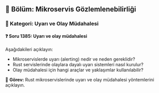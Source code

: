 ## 📘 Bölüm: Mikroservis Gözlemlenebilirliği
### 🔹 Kategori: Uyarı ve Olay Müdahalesi
#### ❓ Soru 1385: Uyarı ve olay müdahalesi

Aşağıdakileri açıklayın:

- Mikroservislerde uyarı (alerting) nedir ve neden gereklidir?
- Rust servislerinde olaylara dayalı uyarı sistemleri nasıl kurulur?
- Olay müdahalesi için hangi araçlar ve yaklaşımlar kullanılabilir?

🔧 **Görev:** Rust mikroservislerinde uyarı ve olay müdahalesi yöntemlerini açıklayın.
